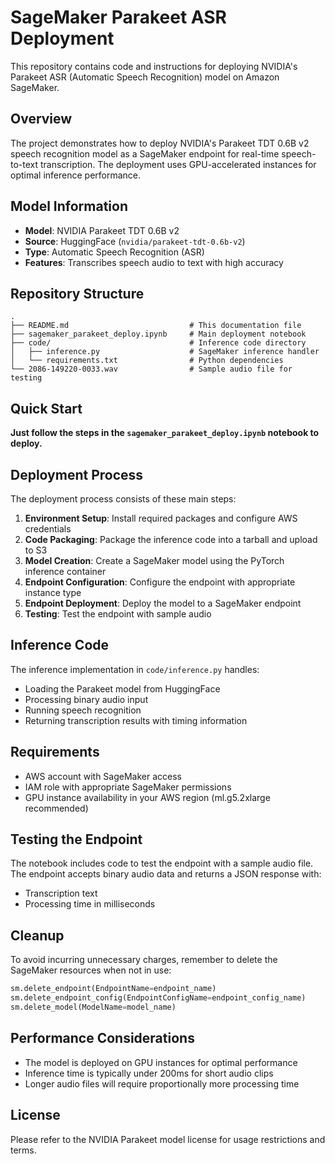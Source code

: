 # SageMaker Parakeet ASR Deployment

This repository contains code and instructions for deploying NVIDIA's Parakeet ASR (Automatic Speech Recognition) model on Amazon SageMaker.

## Overview

The project demonstrates how to deploy NVIDIA's Parakeet TDT 0.6B v2 speech recognition model as a SageMaker endpoint for real-time speech-to-text transcription. The deployment uses GPU-accelerated instances for optimal inference performance.

## Model Information

- **Model**: NVIDIA Parakeet TDT 0.6B v2
- **Source**: HuggingFace (`nvidia/parakeet-tdt-0.6b-v2`)
- **Type**: Automatic Speech Recognition (ASR)
- **Features**: Transcribes speech audio to text with high accuracy

## Repository Structure

```
.
├── README.md                           # This documentation file
├── sagemaker_parakeet_deploy.ipynb     # Main deployment notebook
├── code/                               # Inference code directory
│   ├── inference.py                    # SageMaker inference handler
│   └── requirements.txt                # Python dependencies
└── 2086-149220-0033.wav                # Sample audio file for testing
```

## Quick Start

**Just follow the steps in the `sagemaker_parakeet_deploy.ipynb` notebook to deploy.**



## Deployment Process

The deployment process consists of these main steps:

1. **Environment Setup**: Install required packages and configure AWS credentials
2. **Code Packaging**: Package the inference code into a tarball and upload to S3
3. **Model Creation**: Create a SageMaker model using the PyTorch inference container
4. **Endpoint Configuration**: Configure the endpoint with appropriate instance type
5. **Endpoint Deployment**: Deploy the model to a SageMaker endpoint
6. **Testing**: Test the endpoint with sample audio

## Inference Code

The inference implementation in `code/inference.py` handles:

- Loading the Parakeet model from HuggingFace
- Processing binary audio input
- Running speech recognition
- Returning transcription results with timing information

## Requirements

- AWS account with SageMaker access
- IAM role with appropriate SageMaker permissions
- GPU instance availability in your AWS region (ml.g5.2xlarge recommended)

## Testing the Endpoint

The notebook includes code to test the endpoint with a sample audio file. The endpoint accepts binary audio data and returns a JSON response with:

- Transcription text
- Processing time in milliseconds

## Cleanup

To avoid incurring unnecessary charges, remember to delete the SageMaker resources when not in use:

```python
sm.delete_endpoint(EndpointName=endpoint_name)
sm.delete_endpoint_config(EndpointConfigName=endpoint_config_name)
sm.delete_model(ModelName=model_name)
```

## Performance Considerations

- The model is deployed on GPU instances for optimal performance
- Inference time is typically under 200ms for short audio clips
- Longer audio files will require proportionally more processing time

## License

Please refer to the NVIDIA Parakeet model license for usage restrictions and terms.
